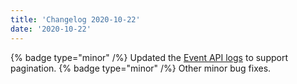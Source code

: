 ```yaml
---
title: 'Changelog 2020-10-22'
date: '2020-10-22'
---
```

{% badge type="minor" /%} Updated the [Event API logs](/docs/commerce-cloud/integrations/get-integration-logs) to support pagination.
{% badge type="minor" /%} Other minor bug fixes.
